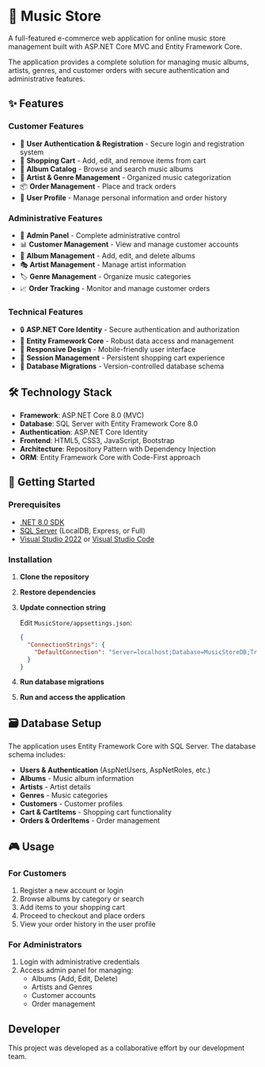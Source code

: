 # 🎵 Music Store

A full-featured e-commerce web application for online music store management built with ASP.NET Core MVC and Entity Framework Core.

The application provides a complete solution for managing music albums, artists, genres, and customer orders with secure authentication and administrative features.

## ✨ Features

### Customer Features
- 🔐 **User Authentication & Registration** - Secure login and registration system
- 🛒 **Shopping Cart** - Add, edit, and remove items from cart
- 📀 **Album Catalog** - Browse and search music albums
- 🎨 **Artist & Genre Management** - Organized music categorization
- 📦 **Order Management** - Place and track orders
- 👤 **User Profile** - Manage personal information and order history

### Administrative Features
- 🔧 **Admin Panel** - Complete administrative control
- 📊 **Customer Management** - View and manage customer accounts
- 🎵 **Album Management** - Add, edit, and delete albums
- 🎭 **Artist Management** - Manage artist information
- 🏷️ **Genre Management** - Organize music categories
- 📈 **Order Tracking** - Monitor and manage customer orders

### Technical Features
- 🔒 **ASP.NET Core Identity** - Secure authentication and authorization
- 💾 **Entity Framework Core** - Robust data access and management
- 🎨 **Responsive Design** - Mobile-friendly user interface
- 📱 **Session Management** - Persistent shopping cart experience
- 🔄 **Database Migrations** - Version-controlled database schema

## 🛠️ Technology Stack

- **Framework**: ASP.NET Core 8.0 (MVC)
- **Database**: SQL Server with Entity Framework Core 8.0
- **Authentication**: ASP.NET Core Identity
- **Frontend**: HTML5, CSS3, JavaScript, Bootstrap
- **Architecture**: Repository Pattern with Dependency Injection
- **ORM**: Entity Framework Core with Code-First approach


## 🚀 Getting Started

### Prerequisites

- [.NET 8.0 SDK](https://dotnet.microsoft.com/download/dotnet/8.0)
- [SQL Server](https://www.microsoft.com/en-us/sql-server/sql-server-downloads) (LocalDB, Express, or Full)
- [Visual Studio 2022](https://visualstudio.microsoft.com/) or [Visual Studio Code](https://code.visualstudio.com/)

### Installation

1. **Clone the repository**
   
3. **Restore dependencies**

4. **Update connection string**
   
   Edit `MusicStore/appsettings.json`:
   ```json
   {
     "ConnectionStrings": {
       "DefaultConnection": "Server=localhost;Database=MusicStoreDB;Trusted_Connection=True;MultipleActiveResultSets=true;TrustServerCertificate=True;"
     }
   }
   ```

5. **Run database migrations**

6. **Run and access the application**
   
## 🗃️ Database Setup

The application uses Entity Framework Core with SQL Server. The database schema includes:

- **Users & Authentication** (AspNetUsers, AspNetRoles, etc.)
- **Albums** - Music album information
- **Artists** - Artist details
- **Genres** - Music categories
- **Customers** - Customer profiles
- **Cart & CartItems** - Shopping cart functionality
- **Orders & OrderItems** - Order management

## 🎮 Usage

### For Customers
1. Register a new account or login
2. Browse albums by category or search
3. Add items to your shopping cart
4. Proceed to checkout and place orders
5. View your order history in the user profile

### For Administrators
1. Login with administrative credentials
2. Access admin panel for managing:
   - Albums (Add, Edit, Delete)
   - Artists and Genres
   - Customer accounts
   - Order management

## Developer
This project was developed as a collaborative effort by our development team.

